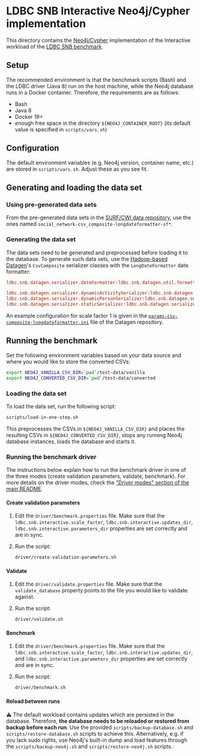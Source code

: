 # LDBC SNB Interactive Neo4j/Cypher implementation

This directory contains the [Neo4j/Cypher](http://www.opencypher.org/) implementation of the Interactive workload of the [LDBC SNB benchmark](https://github.com/ldbc/ldbc_snb_docs).

## Setup

The recommended environment is that the benchmark scripts (Bash) and the LDBC driver (Java 8) run on the host machine, while the Neo4j database runs in a Docker container. Therefore, the requirements are as follows:

* Bash
* Java 8
* Docker 19+
* enough free space in the directory `${NEO4J_CONTAINER_ROOT}` (its default value is specified in `scripts/vars.sh`)

## Configuration

The default environment variables (e.g. Neo4j version, container name, etc.) are stored in `scripts/vars.sh`. Adjust these as you see fit.

## Generating and loading the data set

### Using pre-generated data sets

From the pre-generated data sets in the [SURF/CWI data repository](https://hdl.handle.net/11112/e6e00558-a2c3-9214-473e-04a16de09bf8), use the ones named `social_network-csv_composite-longdateformatter-sf*`.

### Generating the data set

The data sets need to be generated and preprocessed before loading it to the database. To generate such data sets, use the [Hadoop-based Datagen](https://github.com/ldbc/ldbc_snb_datagen_hadoop)'s `CsvComposite` serializer classes with the `LongDateFormatter` date formatter:

```ini
ldbc.snb.datagen.serializer.dateFormatter:ldbc.snb.datagen.util.formatter.LongDateFormatter

ldbc.snb.datagen.serializer.dynamicActivitySerializer:ldbc.snb.datagen.serializer.snb.csv.dynamicserializer.activity.CsvCompositeDynamicActivitySerializer
ldbc.snb.datagen.serializer.dynamicPersonSerializer:ldbc.snb.datagen.serializer.snb.csv.dynamicserializer.person.CsvCompositeDynamicPersonSerializer
ldbc.snb.datagen.serializer.staticSerializer:ldbc.snb.datagen.serializer.snb.csv.staticserializer.CsvCompositeStaticSerializer
```

An example configuration for scale factor 1 is given in the [`params-csv-composite-longdateformatter.ini`](https://github.com/ldbc/ldbc_snb_datagen_hadoop/blob/main/params-csv-composite-longdateformatter.ini) file of the Datagen repository.

## Running the benchmark

Set the following environment variables based on your data source and where you would like to store the converted CSVs:

```bash
export NEO4J_VANILLA_CSV_DIR=`pwd`/test-data/vanilla
export NEO4J_CONVERTED_CSV_DIR=`pwd`/test-data/converted
```

### Loading the data set

To load the data set, run the following script:

```bash
scripts/load-in-one-step.sh
```

This preprocesses the CSVs in `${NEO4J_VANILLA_CSV_DIR}` and places the resulting CSVs in `${NEO4J_CONVERTED_CSV_DIR}`, stops any running Neo4j database instances, loads the database and starts it.

### Running the benchmark driver

The instructions below explain how to run the benchmark driver in one of the three modes (create validation parameters, validate, benchmark). For more details on the driver modes, check the ["Driver modes" section of the main README](../README.md#driver-modes).

#### Create validation parameters

1. Edit the `driver/benchmark.properties` file. Make sure that the `ldbc.snb.interactive.scale_factor`, `ldbc.snb.interactive.updates_dir`, `ldbc.snb.interactive.parameters_dir` properties are set correctly and are in sync.

2. Run the script:

    ```bash
    driver/create-validation-parameters.sh
    ```

#### Validate

1. Edit the `driver/validate.properties` file. Make sure that the `validate_database` property points to the file you would like to validate against.

2. Run the script:

    ```bash
    driver/validate.sh
    ```

#### Benchmark

1. Edit the `driver/benchmark.properties` file. Make sure that the `ldbc.snb.interactive.scale_factor`, `ldbc.snb.interactive.updates_dir`, and `ldbc.snb.interactive.parameters_dir` properties are set correctly and are in sync.

2. Run the script:

    ```bash
    driver/benchmark.sh
    ```

#### Reload between runs

:warning: The default workload contains updates which are persisted in the database. Therefore, **the database needs to be reloaded or restored from backup before each run**. Use the provided `scripts/backup-database.sh` and `scripts/restore-database.sh` scripts to achieve this. Alternatively, e.g. if you lack sudo rights, use Neo4j's built-in dump and load features through the `scripts/backup-neo4j.sh` and `scripts/restore-neo4j.sh` scripts.
